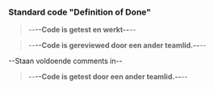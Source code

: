 ### Standard code "Definition of Done"

>--**--Code is getest en werkt--**--


>--**--Code is gereviewed door een ander teamlid.--**--

  --Staan voldoende comments in--


>--**--Code is getest door een ander teamlid.--**--




